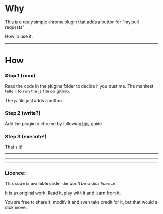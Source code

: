 # Why

This is a realy simple chrome plugin that adds a button for "my pull requests"

How to use it.

<hr>

# How

### Step 1 (read)
Read the code in the plugins folder to decide if you trust me.
The manifest tells it to run the js file on github.

The js file just adds a button.

### Step 2 (write?)
Add the plugin to chrome by following [this](https://support.google.com/chrome_webstore/answer/2664769?hl=en) guide

### Step 3 (execute!)
That's it!

<hr>
<hr>
<hr>

### Licence:
This code is available under the _don't be a dick licence_

It is an original work. Read it, play with it and learn from it.

You are free to share it, modify it and even take credit for it, but that would a dick move.
